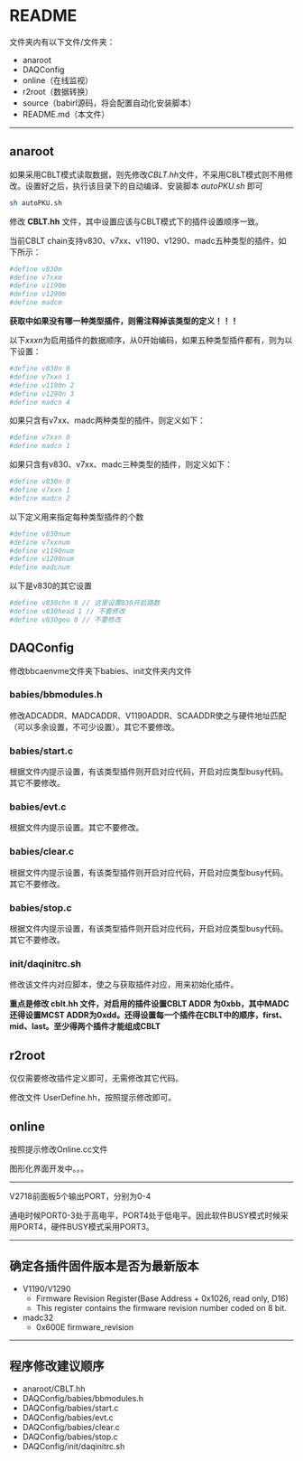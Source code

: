 <!-- README.md --- 
;; 
;; Description: 
;; Author: Hongyi Wu(吴鸿毅)
;; Email: wuhongyi@qq.com 
;; Created: 日 7月  9 15:42:31 2017 (+0800)
;; Last-Updated: 一 9月  4 20:48:41 2017 (+0800)
;;           By: Hongyi Wu(吴鸿毅)
;;     Update #: 16
;; URL: http://wuhongyi.cn -->

# README


文件夹内有以下文件/文件夹：

- anaroot
- DAQConfig
- online（在线监视）
- r2root（数据转换）
- source（babirl源码，将会配置自动化安装脚本）
- README.md（本文件）

----

## anaroot

如果采用CBLT模式读取数据，则先修改*CBLT.hh*文件，不采用CBLT模式则不用修改。设置好之后，执行该目录下的自动编译、安装脚本 *autoPKU.sh* 即可

```bash
sh autoPKU.sh
```


修改 **CBLT.hh** 文件，其中设置应该与CBLT模式下的插件设置顺序一致。

当前CBLT chain支持v830、v7xx、v1190、v1290、madc五种类型的插件，如下所示：

```bash
#define v830m
#define v7xxm
#define v1190m
#define v1290m
#define madcm
```

**获取中如果没有哪一种类型插件，则需注释掉该类型的定义！！！**

以下*xxxn*为启用插件的数据顺序，从0开始编码，如果五种类型插件都有，则为以下设置：
```bash
#define v830n 0
#define v7xxn 1
#define v1190n 2
#define v1290n 3
#define madcn 4
```

如果只含有v7xx、madc两种类型的插件，则定义如下：

```bash
#define v7xxn 0
#define madcn 1
```

如果只含有v830、v7xx、madc三种类型的插件，则定义如下：

```bash
#define v830n 0
#define v7xxn 1
#define madcn 2
```

以下定义用来指定每种类型插件的个数

```bash
#define v830num
#define v7xxnum
#define v1190num
#define v1290num
#define madcnum
```

以下是v830的其它设置

```bash
#define v830chn 8 // 这里设置830开启路数
#define v830head 1 // 不要修改
#define v830geo 0 // 不要修改
```


## DAQConfig

修改bbcaenvme文件夹下babies、init文件夹内文件

### babies/bbmodules.h

修改ADCADDR、MADCADDR、V1190ADDR、SCAADDR使之与硬件地址匹配（可以多余设置，不可少设置）。其它不要修改。

### babies/start.c

根据文件内提示设置，有该类型插件则开启对应代码，开启对应类型busy代码。其它不要修改。

### babies/evt.c

根据文件内提示设置。其它不要修改。

### babies/clear.c

根据文件内提示设置，有该类型插件则开启对应代码，开启对应类型busy代码。其它不要修改。

### babies/stop.c

根据文件内提示设置，有该类型插件则开启对应代码，开启对应类型busy代码。其它不要修改。

### init/daqinitrc.sh

修改该文件内对应脚本，使之与获取插件对应，用来初始化插件。

**重点是修改 cblt.hh 文件，对启用的插件设置CBLT ADDR 为0xbb，其中MADC还得设置MCST ADDR为0xdd。还得设置每一个插件在CBLT中的顺序，first、mid、last。至少得两个插件才能组成CBLT**


## r2root

仅仅需要修改插件定义即可，无需修改其它代码。

修改文件 UserDefine.hh，按照提示修改即可。 

## online

按照提示修改Online.cc文件

图形化界面开发中。。。

----

V2718前面板5个输出PORT，分别为0-4

通电时候PORT0-3处于高电平，PORT4处于低电平。因此软件BUSY模式时候采用PORT4，硬件BUSY模式采用PORT3。


----

## 确定各插件固件版本是否为最新版本

- V1190/V1290
	- Firmware Revision Register(Base Address + 0x1026, read only, D16) 
	- This register contains the firmware revision number coded on 8 bit. 
- madc32
	- 0x600E firmware_revision 

----

## 程序修改建议顺序

- anaroot/CBLT.hh
- DAQConfig/babies/bbmodules.h
- DAQConfig/babies/start.c
- DAQConfig/babies/evt.c
- DAQConfig/babies/clear.c
- DAQConfig/babies/stop.c
- DAQConfig/init/daqinitrc.sh




<!-- README.md ends here -->
